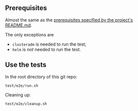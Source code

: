 ## Prerequisites

Almost the same as the [prerequisites specified by the project's README.md](https://github.com/kubestellar/ocm-status-addon/blob/main/README.md#prereqs).

The only exceptions are
- `clusteradm` is needed to run the test;
- `helm` is *not* needed to run the test.

## Use the tests

In the root directory of this git repo:
```
test/e2e/run.sh
```

Cleaning up:
```
test/e2e/cleanup.sh
```
